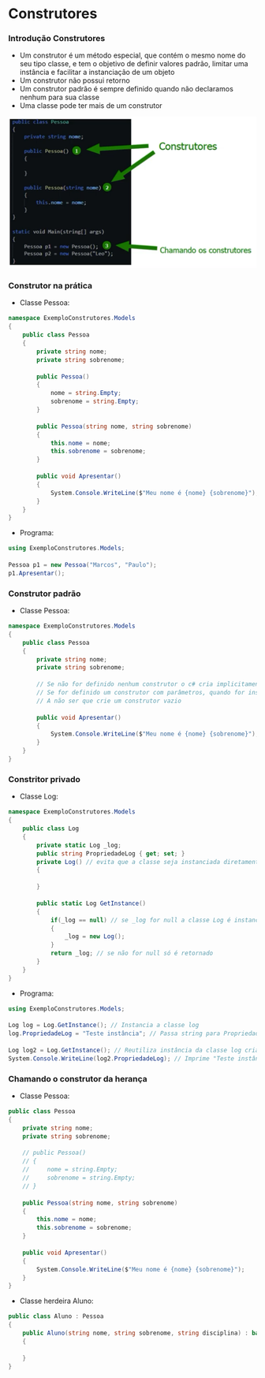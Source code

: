 # Construtores

### Introdução Construtores

- Um construtor é um método especial, que contém o mesmo nome do seu tipo classe, e tem o objetivo de definir valores padrão, limitar uma instância e facilitar a instanciação de um objeto
- Um construtor não possui retorno
- Um construtor padrão é sempre definido quando não declaramos nenhum para sua classe
- Uma classe pode ter mais de um construtor

![Untitled](Construtores%201a230835bca74f1dabcda717f142fb9d/Untitled.png)

### Construtor na prática

- Classe Pessoa:

```csharp
namespace ExemploConstrutores.Models
{
    public class Pessoa
    {
        private string nome;
        private string sobrenome;

        public Pessoa()
        {
            nome = string.Empty;
            sobrenome = string.Empty;
        }

        public Pessoa(string nome, string sobrenome)
        {
            this.nome = nome;
            this.sobrenome = sobrenome;
        }

        public void Apresentar()
        {
            System.Console.WriteLine($"Meu nome é {nome} {sobrenome}");
        }
    }
}
```

- Programa:

```csharp
using ExemploConstrutores.Models;

Pessoa p1 = new Pessoa("Marcos", "Paulo");
p1.Apresentar();
```

### Construtor padrão

- Classe Pessoa:

```csharp
namespace ExemploConstrutores.Models
{
    public class Pessoa
    {
        private string nome;
        private string sobrenome;

        // Se não for definido nenhum construtor o c# cria implicitamente um construtor vazio
        // Se for definido um construtor com parâmetros, quando for instanciar é obrigado a passa-los
        // A não ser que crie um construtor vazio

        public void Apresentar()
        {
            System.Console.WriteLine($"Meu nome é {nome} {sobrenome}");
        }
    }
}
```

### Constritor privado

- Classe Log:

```csharp
namespace ExemploConstrutores.Models
{
    public class Log
    {
        private static Log _log;
        public string PropriedadeLog { get; set; }
        private Log() // evita que a classe seja instanciada diretamente
        {
            
        }

        public static Log GetInstance()
        {
            if(_log == null) // se _log for null a classe Log é instanciada
            {
                _log = new Log();
            }
            return _log; // se não for null só é retornado
        }
    }
}
```

- Programa:

```csharp
using ExemploConstrutores.Models;

Log log = Log.GetInstance(); // Instancia a classe log
log.PropriedadeLog = "Teste instância"; // Passa string para PropriedadeLog

Log log2 = Log.GetInstance(); // Reutiliza instância da classe log criada
System.Console.WriteLine(log2.PropriedadeLog); // Imprime "Teste instância" contida na PropriedadeLog
```

### Chamando o construtor da herança

- Classe Pessoa:

```csharp
public class Pessoa
{
    private string nome;
    private string sobrenome;

    // public Pessoa()
    // {
    //     nome = string.Empty;
    //     sobrenome = string.Empty;
    // }

    public Pessoa(string nome, string sobrenome)
    {
        this.nome = nome;
        this.sobrenome = sobrenome;
    }

    public void Apresentar()
    {
        System.Console.WriteLine($"Meu nome é {nome} {sobrenome}");
    }
}
```

- Classe herdeira Aluno:

```csharp
public class Aluno : Pessoa
{
    public Aluno(string nome, string sobrenome, string disciplina) : base(nome, sobrenome)
    {
        
    }
}
```